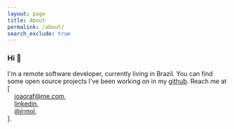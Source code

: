 ```yaml
---
layout: page
title: About
permalink: /about/
search_exclude: true
---
```


### Hi 👋
 I'm a remote software developer, currently living in Brazil. You can find some open source projects I've been working on in my [github](https://github.com/joaorafaelm). Reach me at [  
&nbsp;&nbsp;&nbsp;&nbsp;[joaoraf@me.com](mailto:joaoraf@me.com),  
&nbsp;&nbsp;&nbsp;&nbsp;[linkedin](https://www.linkedin.com/in/joaoraf),  
&nbsp;&nbsp;&nbsp;&nbsp;[@jrmol](https://twitter.com/jrmol),  
].
